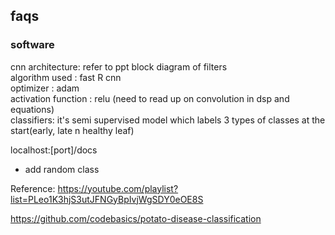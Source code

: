 ## faqs

### software
cnn architecture: refer to ppt block diagram of filters<br>
algorithm used : fast R cnn<br>
optimizer : adam<br>
activation function : relu (need to read up on convolution in dsp and equations)<br>
classifiers: it's semi supervised model which labels 3 types of classes at the start(early, late n healthy leaf)<br>

localhost:[port]/docs

- add random class

Reference: https://youtube.com/playlist?list=PLeo1K3hjS3utJFNGyBpIvjWgSDY0eOE8S

https://github.com/codebasics/potato-disease-classification

